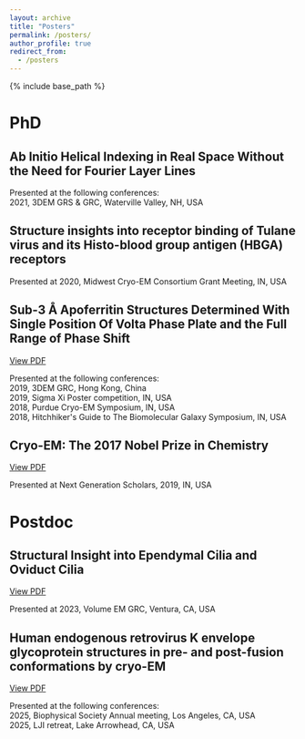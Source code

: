 ```yaml
---
layout: archive
title: "Posters"
permalink: /posters/
author_profile: true
redirect_from:
  - /posters
---
```


{% include base_path %}

PhD  
======
## Ab Initio Helical Indexing in Real Space Without the Need for Fourier Layer Lines  

Presented at the following conferences:  
2021, 3DEM GRS & GRC, Waterville Valley, NH, USA  

## Structure insights into receptor binding of Tulane virus and its Histo-blood group antigen (HBGA) receptors

Presented at 2020, Midwest Cryo-EM Consortium Grant Meeting, IN, USA  

## Sub-3 Å Apoferritin Structures Determined With Single Position Of Volta Phase Plate and the Full Range of Phase Shift  
[View PDF](/posters/VPP.pdf)  

Presented at the following conferences:  
2019, 3DEM GRC, Hong Kong, China  
2019, Sigma Xi Poster competition, IN, USA  
2018, Purdue Cryo-EM Symposium, IN, USA  
2018, Hitchhiker's Guide to The Biomolecular Galaxy Symposium, IN, USA  


## Cryo-EM: The 2017 Nobel Prize in Chemistry   
[View PDF](/posters/2017.pdf)  

Presented at Next Generation Scholars, 2019, IN, USA


Postdoc  
======
## Structural Insight into Ependymal Cilia and Oviduct Cilia  
[View PDF](/posters/cilia.pdf)  

Presented at 2023, Volume EM GRC, Ventura, CA, USA  

## Human endogenous retrovirus K envelope glycoprotein structures in pre- and post-fusion conformations by cryo-EM  
[View PDF](/posters/HERVK.pdf)

Presented at the following conferences:  
2025, Biophysical Society Annual meeting, Los Angeles, CA, USA  
2025, LJI retreat, Lake Arrowhead, CA, USA  

